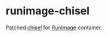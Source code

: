 # runimage-chisel
Patched [chisel](https://github.com/VHSgunzo/chisel) for [RunImage](https://github.com/VHSgunzo/runimage) container.

